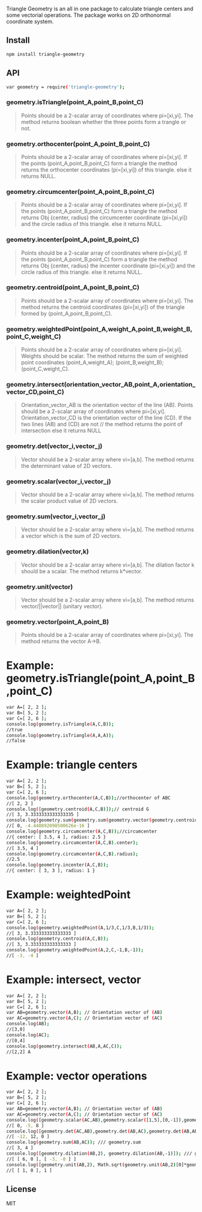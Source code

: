 
Triangle Geometry is an all in one package to calculate triangle centers and some vectorial operations.
The package works on 2D orthonormal coordinate system. 

## Install
```sh
npm install triangle-geometry
```
## API
```sh
var geometry = require('triangle-geometry');
```
### geometry.isTriangle(point_A,point_B,point_C)

> Points should be a 2-scalar array of coordinates where pi=[xi,yi].
> The method returns boolean whether the three points form a trangle or not. 

### geometry.orthocenter(point_A,point_B,point_C)

> Points should be a 2-scalar array of coordinates where pi=[xi,yi].
> If the points (point_A,point_B,point_C) form a triangle the method returns the orthocenter coordinates (pi=[xi,yi]) of this triangle.
> else it returns NULL.

### geometry.circumcenter(point_A,point_B,point_C)

> Points should be a 2-scalar array of coordinates where pi=[xi,yi].
> If the points (point_A,point_B,point_C) form a triangle the method returns Obj {center, radius}
> the circumcenter coordinate (pi=[xi,yi]) and the circle radius of this triangle.
> else it returns NULL.

### geometry.incenter(point_A,point_B,point_C)

> Points should be a 2-scalar array of coordinates where pi=[xi,yi].
> If the points (point_A,point_B,point_C) form a triangle the method returns Obj {center, radius}
> the incenter coordinate (pi=[xi,yi]) and the circle radius of this triangle.
> else it returns NULL.

### geometry.centroid(point_A,point_B,point_C)

> Points should be a 2-scalar array of coordinates where pi=[xi,yi].
> The method returns the centroid coordinates (pi=[xi,yi]) of the triangle formed by (point_A,point_B,point_C).

### geometry.weightedPoint(point_A,weight_A,point_B,weight_B,point_C,weight_C)

> Points should be a 2-scalar array of coordinates where pi=[xi,yi].
> Weights should be scalar.
> The method returns the sum of weighted point coordinates (point_A,weight_A); (point_B,weight_B);(point_C,weight_C).

### geometry.intersect(orientation_vector_AB,point_A,orientation_vector_CD,point_C)
 
> Orientation_vector_AB is the orientation vector of the line (AB).
> Points should be a 2-scalar array of coordinates where pi=[xi,yi].
> Orientation_vector_CD is the orientation vector of the line (CD).
> If the two lines (AB) and (CD) are not // the method returns the point of intersection
> else it returns NULL

### geometry.det(vector_i,vector_j)

> Vector should be a 2-scalar array where vi=[a,b].
> The method returns the determinant value of 2D vectors.

### geometry.scalar(vector_i,vector_j)

> Vector should be a 2-scalar array where vi=[a,b].
> The method returns the scalar product value of 2D vectors.

### geometry.sum(vector_i,vector_j)

> Vector should be a 2-scalar array where vi=[a,b].
> The method returns a vector which is the sum of 2D vectors.

### geometry.dilation(vector,k)

> Vector should be a 2-scalar array where vi=[a,b].
> The dilation factor k should be a scalar.
> The method returns k*vector.

### geometry.unit(vector)

> Vector should be a 2-scalar array where vi=[a,b].
> The method returns vector/||vector|| (unitary vector).

### geometry.vector(point_A,point_B)

> Points should be a 2-scalar array of coordinates where pi=[xi,yi].
> The method returns the vector A->B.


# Example: geometry.isTriangle(point_A,point_B,point_C)

```sh
var A=[ 2, 2 ];
var B=[ 5, 2 ];
var C=[ 2, 6 ];
console.log(geometry.isTriangle(A,C,B));
//true
console.log(geometry.isTriangle(A,A,A));
//false
```
# Example: triangle centers
```sh
var A=[ 2, 2 ];
var B=[ 5, 2 ];
var C=[ 2, 6 ];
console.log(geometry.orthocenter(A,C,B));//orthocenter of ABC
//[ 2, 2 ]
console.log([geometry.centroid(A,C,B)]);// centroid G
//[ 3, 3.3333333333333335 ]
console.log(geometry.sum(geometry.sum(geometry.vector(geometry.centroid(A,C,B),A),geometry.vector(geometry.centroid(A,C,B),B)),geometry.vector(geometry.centroid(A,C,B),C))); //GA +GB +GC=0_
//[ 0, -4.440892098500626e-16 ]
console.log(geometry.circumcenter(A,C,B));//circumcenter
//{ center: [ 3.5, 4 ], radius: 2.5 }
console.log(geometry.circumcenter(A,C,B).center);
//[ 3.5, 4 ]
console.log(geometry.circumcenter(A,C,B).radius);
//2.5
console.log(geometry.incenter(A,C,B));
//{ center: [ 3, 3 ], radius: 1 }
```
# Example: weightedPoint
```sh
var A=[ 2, 2 ];
var B=[ 5, 2 ];
var C=[ 2, 6 ];
console.log(geometry.weightedPoint(A,1/3,C,1/3,B,1/3));
//[ 3, 3.333333333333333 ]
console.log(geometry.centroid(A,C,B));
//[ 3, 3.333333333333333 ]
console.log(geometry.weightedPoint(A,2,C,-1,B,-1));
//[ -3, -4 ]
```
# Example: intersect, vector
```sh
var A=[ 2, 2 ];
var B=[ 5, 2 ];
var C=[ 2, 6 ];
var AB=geometry.vector(A,B); // Orientation vector of (AB)
var AC=geometry.vector(A,C); // Orientation vector of (AC)
console.log(AB);
//[3,0]
console.log(AC);
//[0,4]
console.log(geometry.intersect(AB,A,AC,C));
//[2,2] A
```
# Example: vector operations
```sh
var A=[ 2, 2 ];
var B=[ 5, 2 ];
var C=[ 2, 6 ];
var AB=geometry.vector(A,B); // Orientation vector of (AB)
var AC=geometry.vector(A,C); // Orientation vector of (AC)
console.log([geometry.scalar(AC,AB),geometry.scalar([1,5],[0,-1]),geometry.scalar([2,2],[2,2])]); /// geometry.scalar
//[ 0, -5, 8 ]  
console.log([geometry.det(AC,AB),geometry.det(AB,AC),geometry.det(AB,AB)]); /// geometry.det
//[ -12, 12, 0 ]
console.log(geometry.sum(AB,AC)); /// geometry.sum
//[ 3, 4 ]
console.log([geometry.dilation(AB,2), geometry.dilation(AB,-1)]); /// geometry.dilation
//[ [ 6, 0 ], [ -3, -0 ] ]
console.log([geometry.unit(AB,2), Math.sqrt(geometry.unit(AB,2)[0]*geometry.unit(AB,2)[0]+geometry.unit(AB,2)[1]*geometry.unit(AB,2)[1])]); /// geometry.unit
//[ [ 1, 0 ], 1 ]
```

License
----

MIT
